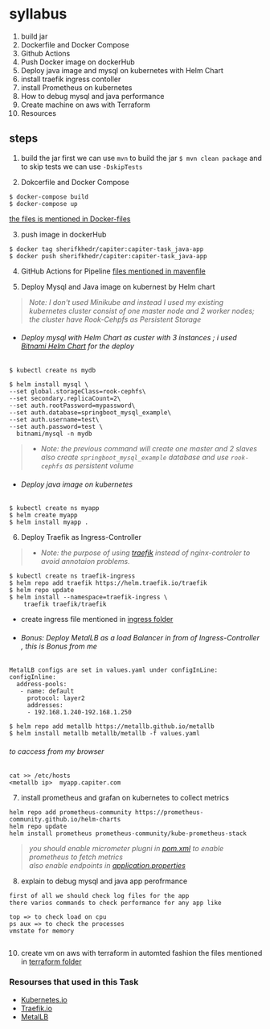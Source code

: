 # syllabus
1. build jar
2. Dockerfile and Docker Compose
3. Github Actions
4. Push Docker image on dockerHub
5. Deploy java image and mysql on kubernetes with Helm Chart 
6. install traefik ingress contoller
7. install Prometheus on kubernetes
8. How to debug mysql and java performance
9. Create machine on aws with Terraform
10. Resources 

## steps
1. build the jar 
first we can use `mvn`  to build the jar
`$ mvn clean package`  and to skip tests we can use `-DskipTests`

2. Dokcerfile and Docker Compose 
```
$ docker-compose build
$ docker-compose up
```
[the files is mentioned in Docker-files](Docker-files)

3. push image in dockerHub
```
$ docker tag sherifkhedr/capiter:capiter-task_java-app
$ docker push sherifkhedr/capiter:capiter-task_java-app
```
4. GitHub Actions for Pipeline
[files mentioned in mavenfile](.github/workflows)

5. Deploy Mysql and Java image on kubernest by Helm chart
> *Note: 
I don't used Minikube and instead I used my existing kubernetes cluster consist of one master node and 2 worker nodes;
 the cluster have Rook-Cehpfs as Persistent Storage*
 
 - ###### Deploy mysql with Helm Chart as custer with 3 instances ; i used [Bitnami Helm Chart](https://bitnami.com/stack/mysql/helm) for the deploy
 
 `$ kubectl create ns mydb`
  ```
 $ helm install mysql \
  --set global.storageClass=rook-cephfs\
  --set secondary.replicaCount=2\
  --set auth.rootPassword=mypassword\
  --set auth.database=springboot_mysql_example\
  --set auth.username=test\
  --set auth.password=test \
    bitnami/mysql -n mydb 
  ```
    
>* *Note:
the previous command will create one master and 2 slaves also create `springboot_mysql_example` database and use `rook-cephfs` as persistent volume*
    
- ###### Deploy java image on kubernetes
```
$ kubectl create ns myapp
$ helm create myapp
$ helm install myapp .
```

6. Deploy Traefik as Ingress-Controller 
>* *Note: the purpose of using [traefik](https://doc.traefik.io/traefik/getting-started/install-traefik/) instead of nginx-controler to avoid annotaion problems.*
```
$ kubectl create ns traefik-ingress
$ helm repo add traefik https://helm.traefik.io/traefik
$ helm repo update
$ helm install --namespace=traefik-ingress \
    traefik traefik/traefik
```
- create ingress file mentioned in [ingress folder](k8s/ingress)

- ###### Bonus:  Deploy MetalLB as a load Balancer in from of Ingress-Controller , this is Bonus from me
```
MetalLB configs are set in values.yaml under configInLine:
configInline:
  address-pools:
   - name: default
     protocol: layer2
     addresses:
     - 192.168.1.240-192.168.1.250

$ helm repo add metallb https://metallb.github.io/metallb
$ helm install metallb metallb/metallb -f values.yaml
```
###### to caccess from my browser
```
cat >> /etc/hosts
<metallb ip>  myapp.capiter.com   
```

7. install prometheus and grafan on kubernetes to collect metrics
```
helm repo add prometheus-community https://prometheus-community.github.io/helm-charts
helm repo update
helm install prometheus prometheus-community/kube-prometheus-stack
```
> *you should enable micrometer plugni in [pom.xml](https://github.com/sherifkhedr/capiter-task/blob/master/spring-boot-mysql-example/pom.xml#L51) to enable prometheus to fetch metrics \
also enable endpoints in [application.properties](https://github.com/sherifkhedr/capiter-task/blob/master/spring-boot-mysql-example/src/main/resources/application.properties#L29)*

8. explain to debug mysql and java app perofrmance 

```
first of all we should check log files for the app
there varios commands to check performance for any app like

top => to check load on cpu 
ps aux => to check the processes
vmstate for memory


```

10. create vm on aws with terraform in automted fashion
the files mentioned in [terraform folder](terraform-aws)

### Resourses that used in this Task
- [Kubernetes.io](https://kubernetes.io/)
- [Traefik.io](https://doc.traefik.io/traefik/)
- [MetalLB](https://metallb.universe.tf/installation/)


